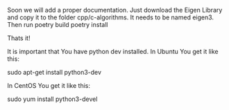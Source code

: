 Soon we will add a proper documentation.
Just download the Eigen Library and copy it to the folder cpp/c-algorithms.
It needs to be named eigen3.
Then run 
poetry build
poetry install

Thats it!

It is important that You have python dev installed. In Ubuntu You get it like this:

sudo apt-get install python3-dev

In CentOS You get it like this:

sudo yum install python3-devel
